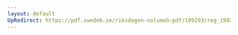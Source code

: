 ```yaml
---
layout: default
UpRedirect: https://pdf.swedeb.se/riksdagen-volumeG-pdf/199293/reg_199293/reg_199293_0269.pdf
---
```

